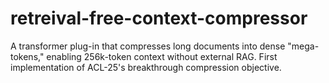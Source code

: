 # retreival-free-context-compressor
A transformer plug-in that compresses long documents into dense "mega-tokens," enabling 256k-token context without external RAG. First implementation of ACL-25's breakthrough compression objective.
